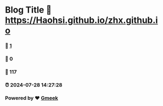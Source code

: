 # Blog Title :link: https://Haohsi.github.io/zhx.github.io 
### :page_facing_up: [1](https://Haohsi.github.io/zhx.github.io/tag.html) 
### :speech_balloon: 0 
### :hibiscus: 117 
### :alarm_clock: 2024-07-28 14:27:28 
### Powered by :heart: [Gmeek](https://github.com/Meekdai/Gmeek)

